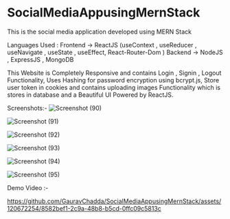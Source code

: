 # SocialMediaAppusingMernStack
This is the social media application developed using MERN Stack

Languages Used : Frontend -> ReactJS (useContext , useReducer , useNavigate , useState , useEffect, React-Router-Dom )
Backend -> NodeJS , ExpressJS , MongoDB

This Website is Completely Responsive and contains Login , Signin , Logout Functionality, Uses Hashing for password encryption using bcrypt.js, 
Store user token in cookies and contains uploading images Functionality which is stores in database and a Beautiful UI Powered by ReactJS.

Screenshots:- 
![Screenshot (90)](https://github.com/GauravChadda/SocialMediaAppusingMernStack/assets/120672254/80136394-a160-467f-ab8a-a79ee582d7fb)

![Screenshot (91)](https://github.com/GauravChadda/SocialMediaAppusingMernStack/assets/120672254/00e16ede-3853-48f4-9447-0c3e79a9d8aa)

![Screenshot (92)](https://github.com/GauravChadda/SocialMediaAppusingMernStack/assets/120672254/60f7e2b6-7bd7-4f45-acdc-6ff661b588bd)

![Screenshot (93)](https://github.com/GauravChadda/SocialMediaAppusingMernStack/assets/120672254/dba21ad3-ca4e-46f0-909d-36fd9ee7c934)

![Screenshot (94)](https://github.com/GauravChadda/SocialMediaAppusingMernStack/assets/120672254/5c52ace9-76e5-4c96-aa81-1e87d3bfc343)

![Screenshot (95)](https://github.com/GauravChadda/SocialMediaAppusingMernStack/assets/120672254/fde2119b-11ab-40b0-9283-4ea33df23262)

Demo Video :- 


https://github.com/GauravChadda/SocialMediaAppusingMernStack/assets/120672254/8582bef1-2c9a-48b8-b5cd-0ffc09c5813c


